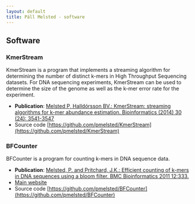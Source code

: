 ```yaml
---
layout: default
title: Páll Melsted - software
---
```


## Software

### KmerStream

KmerStream is a program that implements a streaming algorithm for determining the number of distinct k-mers in High Throughput Sequencing datasets. For DNA sequencing experiments, KmerStream can be used to determine the size of the genome as well as the k-mer error rate for the experiment.

- **Publication**: [Melsted P, Halldórsson BV.: KmerStream: streaming algorithms for k-mer abundance estimation. Bioinformatics (2014) 30 (24): 3541-3547](http://bioinformatics.oxfordjournals.org/content/30/24/3541)
- Source code [https://github.com/pmelsted/KmerStream](https://github.com/pmelsted/KmerStream)


### BFCounter

BFCounter is a program for counting k-mers in DNA sequence data.

- **Publication**: [Melsted, P. and Pritchard, J.K.: Efficient counting of k-mers in DNA sequences using a bloom filter. BMC Bioinformatics 2011 12:333.](http://www.biomedcentral.com/1471-2105/12/333)
- [Main website](http://pritchardlab.stanford.edu/bfcounter.html)
- Source code [https://github.com/pmelsted/BFCounter](https://github.com/pmelsted/BFCounter)

